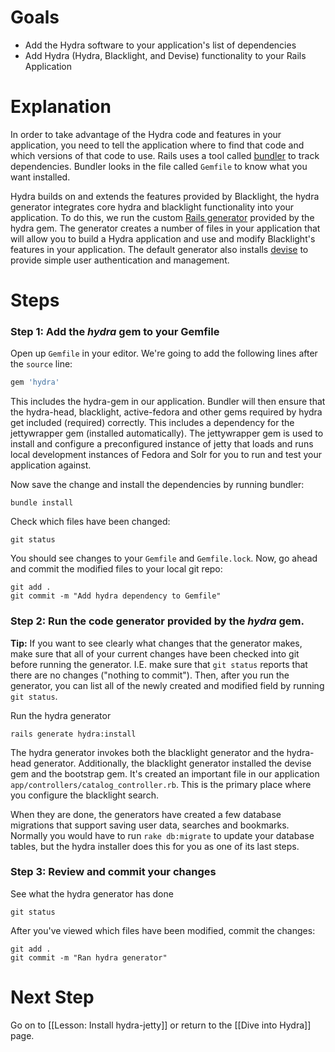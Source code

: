 # Goals
* Add the Hydra software to your application's list of dependencies
* Add Hydra (Hydra, Blacklight, and Devise) functionality to your Rails Application

# Explanation 

In order to take advantage of the Hydra code and features in your application, you need to tell the application where to find that code and which versions of that code to use.  Rails uses a tool called [bundler](http://bundler.io/) to track dependencies.  Bundler looks in the file called `Gemfile` to know what you want installed.

Hydra builds on and extends the features provided by Blacklight, the hydra generator integrates core hydra and blacklight functionality into your application.  To do this, we run the custom [Rails generator](http://guides.rubyonrails.org/generators.html) provided by the hydra gem.  The generator creates a number of files in your application that will allow you to build a Hydra application and use and modify Blacklight's features in your application.  The default generator also installs [devise](https://github.com/plataformatec/devise) to provide simple user authentication and management.

# Steps

### Step 1: Add the *hydra* gem to your Gemfile

Open up `Gemfile` in your editor.   We're going to add the following lines after the `source` line:

```ruby
gem 'hydra'
```

This includes the hydra-gem in our application.  Bundler will then ensure that the hydra-head, blacklight, active-fedora and other gems required by hydra get included (required) correctly. This includes a dependency for the jettywrapper gem (installed automatically). The jettywrapper gem is used to install and configure a preconfigured instance of jetty that loads and runs local development instances of Fedora and Solr for you to run and test your application against.

Now save the change and install the dependencies by running bundler:
```text
bundle install
```

Check which files have been changed:
```text
git status
```

You should see changes to your `Gemfile` and `Gemfile.lock`.  Now, go ahead and commit the modified files to your local git repo:
```text
git add .
git commit -m "Add hydra dependency to Gemfile"
```

### Step 2: Run the code generator provided by the *hydra* gem.

>
**Tip:** If you want to see clearly what changes that the generator makes, make sure that all of your current changes have been checked into git before running the generator. I.E. make sure that `git status` reports that there are no changes ("nothing to commit").  Then, after you run the generator, you can list all of the newly created and modified field by running `git status`.
>

Run the hydra generator

```text
rails generate hydra:install
```

The hydra generator invokes both the blacklight generator and the hydra-head generator.  Additionally, the blacklight generator installed the devise gem and the bootstrap gem.  It's created an important file in our application `app/controllers/catalog_controller.rb`.  This is the primary place where you configure the blacklight search.

When they are done, the generators have created a few database migrations that support saving user data, searches and bookmarks. Normally you would have to run `rake db:migrate` to update your database tables, but the hydra installer does this for you as one of its last steps.

### Step 3: Review and commit your changes

See what the hydra generator has done
```text
git status
```

After you've viewed which files have been modified, commit the changes:

```text
git add .
git commit -m "Ran hydra generator"
```

# Next Step
Go on to [[Lesson: Install hydra-jetty]] or return to the [[Dive into Hydra]] page.